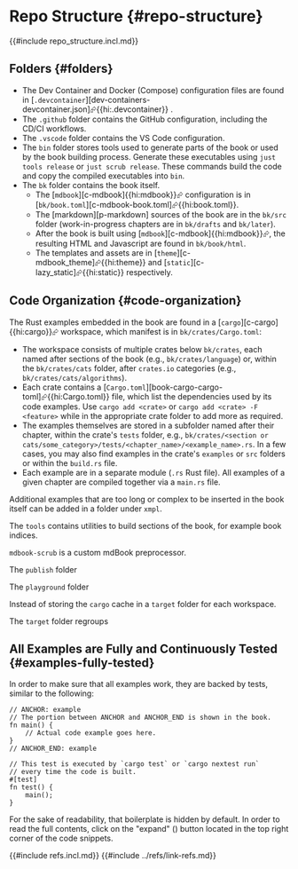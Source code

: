 # Repo Structure {#repo-structure}

{{#include repo_structure.incl.md}}

## Folders {#folders}

- The Dev Container and Docker (Compose) configuration files are found in [`.devcontainer`][dev-containers-devcontainer.json]⮳{{hi:.devcontainer}} .
- The `.github` folder contains the GitHub configuration, including the CD/CI workflows.
- The `.vscode` folder contains the VS Code configuration.
- The `bin` folder stores tools used to generate parts of the book or used by the book building process. Generate these executables using `just tools release` or `just scrub release`. These commands build the code and copy the compiled executables into `bin`.
- The `bk` folder contains the book itself.
  - The [`mdbook`][c-mdbook]{{hi:mdbook}}⮳ configuration is in [`bk/book.toml`][c-mdbook-book.toml]⮳{{hi:book.toml}}.
  - The [markdown][p-markdown] sources of the book are in the `bk/src` folder (work-in-progress chapters are in `bk/drafts` and `bk/later`).
  - After the book is built using [`mdbook`][c-mdbook]{{hi:mdbook}}⮳, the resulting HTML and Javascript are found in `bk/book/html`.
  - The templates and assets are in [`theme`][c-mdbook_theme]⮳{{hi:theme}} and [`static`][c-lazy_static]⮳{{hi:static}} respectively.

## Code Organization {#code-organization}

The Rust examples embedded in the book are found in a [`cargo`][c-cargo]{{hi:cargo}}⮳ workspace, which manifest is in `bk/crates/Cargo.toml`:

- The workspace consists of multiple crates below `bk/crates`, each named after sections of the book (e.g., `bk/crates/language`) or, within the `bk/crates/cats` folder, after `crates.io` categories (e.g., `bk/crates/cats/algorithms`).
- Each crate contains a [`Cargo.toml`][book-cargo-cargo-toml]⮳{{hi:Cargo.toml}} file, which list the dependencies used by its code examples. Use `cargo add <crate>` or `cargo add <crate> -F <feature>` while in the appropriate crate folder to add more as required.
- The examples themselves are stored in a subfolder named after their chapter, within the crate's `tests` folder, e.g., `bk/crates/<section or cats/some_category>/tests/<chapter_name>/<example_name>.rs`. In a few cases, you may also find examples in the crate's `examples` or `src` folders or within the `build.rs` file.
- Each example are in a separate module (`.rs` Rust file). All examples of a given chapter are compiled together via a `main.rs` file.

Additional examples that are too long or complex to be inserted in the book itself can be added in a folder under `xmpl`.

The `tools` contains utilities to build sections of the book, for example book indices.

`mdbook-scrub` is a custom mdBook preprocessor. 

The `publish` folder

The `playground` folder

Instead of storing the `cargo` cache in a `target` folder for each workspace.

The `target` folder regroups



## All Examples are Fully and Continuously Tested {#examples-fully-tested}

In order to make sure that all examples work, they are backed by tests, similar to the following:

```rust,editable,noplayground
// ANCHOR: example
// The portion between ANCHOR and ANCHOR_END is shown in the book.
fn main() {
    // Actual code example goes here.
}
// ANCHOR_END: example

// This test is executed by `cargo test` or `cargo nextest run`
// every time the code is built.
#[test]
fn test() {
    main();
}
```

For the sake of readability, that boilerplate is hidden by default. In order to read the full contents, click on the "expand" (<i class="fa fa-expand"></i>) button located in the top right corner of the code snippets.

{{#include refs.incl.md}}
{{#include ../refs/link-refs.md}}

<div class="hidden">
</div>
